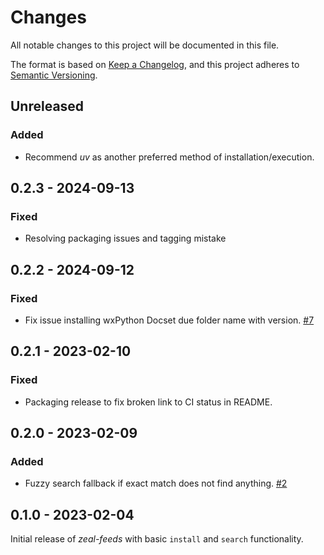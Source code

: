 # Changes

All notable changes to this project will be documented in this file.

The format is based on [Keep a Changelog](https://keepachangelog.com/en/1.0.0/),
and this project adheres to [Semantic Versioning](https://semver.org/spec/v2.0.0.html).

<!--
Categories:

### Added
### Changed
### Deprecated
### Removed
### Fixed
### Security
-->

## Unreleased

### Added

* Recommend *uv* as another preferred method of installation/execution.


## 0.2.3 - 2024-09-13

### Fixed

* Resolving packaging issues and tagging mistake


## 0.2.2 - 2024-09-12

### Fixed

* Fix issue installing wxPython Docset due folder name with version. [#7](https://github.com/smsearcy/zeal-feeds/issues/7)

## 0.2.1 - 2023-02-10

### Fixed

* Packaging release to fix broken link to CI status in README.

## 0.2.0 - 2023-02-09

### Added

* Fuzzy search fallback if exact match does not find anything. [#2](https://github.com/smsearcy/zeal-feeds/pull/2)

## 0.1.0 - 2023-02-04

Initial release of *zeal-feeds* with basic `install` and `search` functionality.
